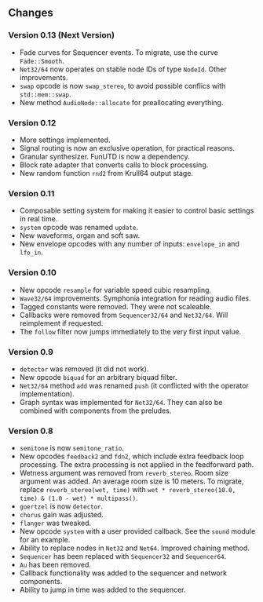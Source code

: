 ## Changes

### Version 0.13 (Next Version)

- Fade curves for Sequencer events. To migrate, use the curve `Fade::Smooth`.
- `Net32/64` now operates on stable node IDs of type `NodeId`. Other improvements.
- `swap` opcode is now `swap_stereo`, to avoid possible conflics with `std::mem::swap`.
- New method `AudioNode::allocate` for preallocating everything.

### Version 0.12

- More settings implemented.
- Signal routing is now an exclusive operation, for practical reasons.
- Granular synthesizer. FunUTD is now a dependency.
- Block rate adapter that converts calls to block processing.
- New random function `rnd2` from Krull64 output stage.

### Version 0.11

- Composable setting system for making it easier to control basic settings in real time.
- `system` opcode was renamed `update`.
- New waveforms, organ and soft saw.
- New envelope opcodes with any number of inputs: `envelope_in` and `lfo_in`.

### Version 0.10

- New opcode `resample` for variable speed cubic resampling.
- `Wave32/64` improvements. Symphonia integration for reading audio files.
- Tagged constants were removed. They were not scaleable.
- Callbacks were removed from `Sequencer32/64` and `Net32/64`. Will reimplement if requested.
- The `follow` filter now jumps immediately to the very first input value.

### Version 0.9

- `detector` was removed (it did not work).
- New opcode `biquad` for an arbitrary biquad filter.
- `Net32/64` method `add` was renamed `push` (it conflicted with the operator implementation).
- Graph syntax was implemented for `Net32/64`. They can also be combined with components from the preludes.

### Version 0.8

- `semitone` is now `semitone_ratio`.
- New opcodes `feedback2` and `fdn2`, which include extra feedback loop processing. The extra processing is not applied
in the feedforward path.
- Wetness argument was removed from `reverb_stereo`. Room size argument was added. An average room size is 10 meters. To migrate, replace `reverb_stereo(wet, time)` with `wet * reverb_stereo(10.0, time) & (1.0 - wet) * multipass()`.
- `goertzel` is now `detector`.
- `chorus` gain was adjusted.
- `flanger` was tweaked.
- New opcode `system` with a user provided callback. See the `sound` module for an example.
- Ability to replace nodes in `Net32` and `Net64`. Improved chaining method.
- `Sequencer` has been replaced with `Sequencer32` and `Sequencer64`.
- `Au` has been removed.
- Callback functionality was added to the sequencer and network components.
- Ability to jump in time was added to the sequencer.

